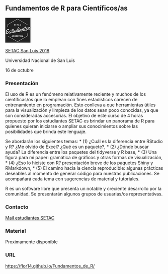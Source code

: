 ## Fundamentos de R para Científicos/as

<img src="logo_chico.png" width="80">

<a href="https://setacsl2018.com/">SETAC San Luis 2018</a>

Universidad Nacional de San Luis 

16 de octubre 

### Presentación 

<p class="text-justify"> El uso de R es un fenómeno relativamente reciente y muchos de los científicas/os que lo emplean con fines estadísticos carecen de entrenamiento en programación. Esto conlleva a que herramientas útiles para la visualización y limpieza de los datos sean poco conocidas, ya que son consideradas accesorias. El objetivo de este curso de 4 horas propuesto por los estudiantes SETAC es brindar un panorama de R para quienes quieran iniciarse o ampliar sus conocimientos sobre las posibilidades que brinda este lenguaje.</p>

<p class="text-justify"> Se abordarán los siguientes temas: 
  * (1) ¿Cuál es la diferencia entre RStudio y R? ¿Me olvido de Excel? ¿Qué es un paquete?, 
  * (2) ¿Dónde buscar ayuda? La diferencia entre los paquetes del tidyverse y R base, 
  * (3) Una figura para mi paper: gramática de gráficos y otras formas de visualización, 
  * (4) ¿Eso lo hiciste con R? presentación breve de los paquetes Shiny y RMarkdown,
  * (5) El camino hacia la ciencia reproducible: algunas prácticas deseables al momento de generar código para nuestras publicaciones. Se acompañará cada tema con sugerencias de material y tutoriales.</p>

<p class="text-justify"> R es un software libre que presenta un notable y creciente desarrollo por la comunidad. Se presentarán algunos grupos de usuarias/os representativas.</p>

### Contacto 

<a href="mailto:estudiantessetac.arg@gmail.com ">Mail estudiantes SETAC</a>

### Material

Proximamente disponible

### URL
https://flor14.github.io/Fundamentos_de_R/

